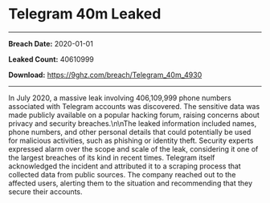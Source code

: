 # Telegram 40m Leaked

------------
**Breach Date:** 2020-01-01

**Leaked Count:** 40610999

**Download:** https://9ghz.com/breach/Telegram_40m_4930

------------
In July 2020, a massive leak involving 406,109,999 phone numbers associated with Telegram accounts was discovered. The sensitive data was made publicly available on a popular hacking forum, raising concerns about privacy and security breaches.\n\nThe leaked information included names, phone numbers, and other personal details that could potentially be used for malicious activities, such as phishing or identity theft. Security experts expressed alarm over the scope and scale of the leak, considering it one of the largest breaches of its kind in recent times. Telegram itself acknowledged the incident and attributed it to a scraping process that collected data from public sources. The company reached out to the affected users, alerting them to the situation and recommending that they secure their accounts.
